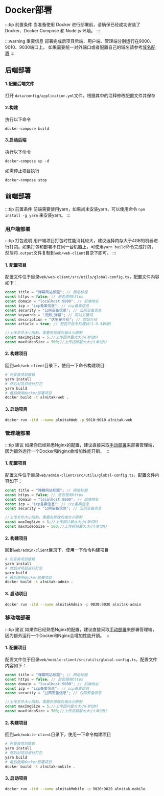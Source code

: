 # Docker部署

:::tip 前置条件
当准备使用 Docker 进行部署前，请确保已经成功安装了 Docker、Docker Compose 和 Node.js 环境。
:::

:::warning 重要信息
部署完成后项目后端、用户端、管理端分别运行在9000、9010、9030端口上。
如果需要统一对外端口或者配置自己的域名请参考[域名配置](/guide/deploy/domain)
:::

## 后端部署

#### 1.配置后端文件
打开 `data/config/application.yml`文件，根据其中的注释修改配置文件并保存

#### 2.构建
执行以下命令
```
docker-compose build
```

#### 3.启动后端
执行以下命令
```
docker-compose up -d
```

如需停止项目执行
```
docker-compose stop 
```

## 前端部署

:::tip 前置条件
前端需要使用yarn，如果尚未安装yarn，可以使用命令 `npm install -g yarn` 来安装yarn。 
:::

### 用户端部署

:::tip 打包说明
用户端项目打包时性能消耗较大，建议选择内存大于4GB的机器进行打包。如果打包和部署不在同一台机器上，可使用`yarn build`命令完成打包，
然后将`.output`文件复制到`web/web-client`目录下即可。
:::

#### 1. 配置项目
配置文件位于目录`web/web-client/src/utils/global-config.ts`，配置文件内容如下：
```js
const title = "弹幕网站标题"; // 网站标题
const https = false; // 是否使用https
const domain = "localhost:9000"; // 后端地址
const icp = "icp备案信息"; // icp备案信息
const security = "公网安备信息"; // 公网安备信息
const keywords = "视频,弹幕"; // 网站关键词
const description = "这里是介绍"; // 网站介绍
const article = true; // 是否开启专栏模块(1.0.3新增)

//上传文件大小限制，需要先修改后端大小限制
const maxImgSize = 5;//上传图片最大大小(单位M)
const maxVideoSize = 500;//上传视频最大大小(单位M)
```
#### 2. 构建项目
回到`web/web-client`目录下，使用一下命令构建项目
```sh
# 先安装项目依赖
yarn install
# 然后对项目进行打包
yarn build
# 最后使用docker部署项目
docker build -t alnitak-web .
```

#### 3. 启动项目
```sh
docker run -itd --name alnitakWeb -p 9010:9010 alnitak-web
```

### 管理端部署
:::tip 建议
如果你已经熟悉Nginx的配置，建议直接采取[手动部署](/guide/deploy/manual#部署管理端)来部署管理端，
因为额外运行一个Docker和Nginx会增加性能开销。
:::

#### 1. 配置项目
配置文件位于目录`web/admin-client/src/utils/global-config.ts`，配置文件内容如下：
```js
const title = "弹幕网站标题"; // 网站标题
const https = false; // 是否使用https
const domain = "localhost:9000"; // 后端地址
const icp = "icp备案信息"; // icp备案信息
const security = "公网安备信息"; // 公网安备信息

//上传文件大小限制，需要先修改后端大小限制
const maxImgSize = 5;//上传图片最大大小(单位M)
const maxVideoSize = 500;//上传视频最大大小(单位M)
```
#### 2. 构建项目
回到`web/admin-client`目录下，使用一下命令构建项目
```sh
# 先安装项目依赖
yarn install
# 然后对项目进行打包
yarn build
# 最后使用docker部署项目
docker build -t alnitak-admin .
```

#### 3. 启动项目
```sh
docker run -itd --name alnitakAdmin -p 9030:9030 alnitak-admin
```

### 移动端部署
:::tip 建议
如果你已经熟悉Nginx的配置，建议直接采取[手动部署](/guide/deploy/manual#部署移动端)来部署管理端，
因为额外运行一个Docker和Nginx会增加性能开销。
:::

#### 1. 配置项目
配置文件位于目录`web/mobile-client/src/utils/global-config.ts`，配置文件内容如下：
```js
const title = "弹幕网站标题"; // 网站标题
const https = false; // 是否使用https
const domain = "localhost:9000"; // 后端地址
const icp = "icp备案信息"; // icp备案信息
const security = "公网安备信息"; // 公网安备信息

//上传文件大小限制，需要先修改后端大小限制
const maxImgSize = 5;//上传图片最大大小(单位M)
const maxVideoSize = 500;//上传视频最大大小(单位M)
```
#### 2. 构建项目
回到`web/mobile-client`目录下，使用一下命令构建项目
```sh
# 先安装项目依赖
yarn install
# 然后对项目进行打包
yarn build
# 最后使用docker部署项目
docker build -t alnitak-mobile .
```

#### 3. 启动项目
```sh
docker run -itd --name alnitakMobile -p 9020:9020 alnitak-mobile
```

